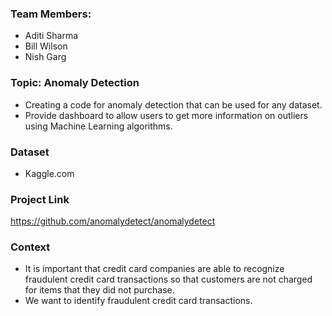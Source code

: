 
### Team Members:
+ Aditi Sharma
+ Bill Wilson
+ Nish Garg


### Topic: Anomaly Detection

+ Creating a code for anomaly detection that can be used for any dataset.
+ Provide dashboard to allow users to get more information on outliers using Machine Learning algorithms.
   
### Dataset

+ Kaggle.com

### Project Link

https://github.com/anomalydetect/anomalydetect

### Context
+ It is important that credit card companies are able to recognize fraudulent credit card transactions so that customers are not charged for items that they did not purchase.
+ We want to identify fraudulent credit card transactions.
